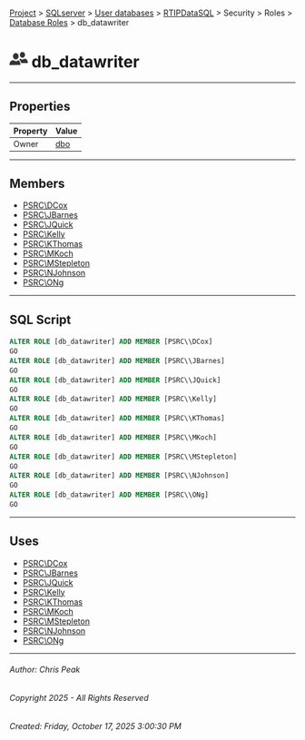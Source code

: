 #### 

[Project](../../../../../../index.md) > [SQLserver](../../../../../index.md) > [User databases](../../../../index.md) > [RTIPDataSQL](../../../index.md) > Security > Roles > [Database Roles](Database_Roles.md) > db_datawriter

# ![Database Roles](../../../../../../Images/Role_Database32.png) db_datawriter

---

## <a name="#properties"></a>Properties

| Property | Value |
|---|---|
| Owner | [dbo](../../Users/_dbo.md) |


---

## <a name="#members"></a>Members

* [PSRC\\DCox](../../Users/_PSRC_DCox.md)
* [PSRC\\JBarnes](../../Users/_PSRC_JBarnes.md)
* [PSRC\\JQuick](../../Users/_PSRC_JQuick.md)
* [PSRC\\Kelly](../../Users/_PSRC_Kelly.md)
* [PSRC\\KThomas](../../Users/_PSRC_KThomas.md)
* [PSRC\\MKoch](../../Users/_PSRC_MKoch.md)
* [PSRC\\MStepleton](../../Users/_PSRC_MStepleton.md)
* [PSRC\\NJohnson](../../Users/_PSRC_NJohnson.md)
* [PSRC\\ONg](../../Users/_PSRC_ONg.md)


---

## <a name="#sqlscript"></a>SQL Script

```sql
ALTER ROLE [db_datawriter] ADD MEMBER [PSRC\\DCox]
GO
ALTER ROLE [db_datawriter] ADD MEMBER [PSRC\\JBarnes]
GO
ALTER ROLE [db_datawriter] ADD MEMBER [PSRC\\JQuick]
GO
ALTER ROLE [db_datawriter] ADD MEMBER [PSRC\\Kelly]
GO
ALTER ROLE [db_datawriter] ADD MEMBER [PSRC\\KThomas]
GO
ALTER ROLE [db_datawriter] ADD MEMBER [PSRC\\MKoch]
GO
ALTER ROLE [db_datawriter] ADD MEMBER [PSRC\\MStepleton]
GO
ALTER ROLE [db_datawriter] ADD MEMBER [PSRC\\NJohnson]
GO
ALTER ROLE [db_datawriter] ADD MEMBER [PSRC\\ONg]
GO

```


---

## <a name="#uses"></a>Uses

* [PSRC\\DCox](../../Users/_PSRC_DCox.md)
* [PSRC\\JBarnes](../../Users/_PSRC_JBarnes.md)
* [PSRC\\JQuick](../../Users/_PSRC_JQuick.md)
* [PSRC\\Kelly](../../Users/_PSRC_Kelly.md)
* [PSRC\\KThomas](../../Users/_PSRC_KThomas.md)
* [PSRC\\MKoch](../../Users/_PSRC_MKoch.md)
* [PSRC\\MStepleton](../../Users/_PSRC_MStepleton.md)
* [PSRC\\NJohnson](../../Users/_PSRC_NJohnson.md)
* [PSRC\\ONg](../../Users/_PSRC_ONg.md)


---

###### Author:  Chris Peak

###### Copyright 2025 - All Rights Reserved

###### Created: Friday, October 17, 2025 3:00:30 PM

